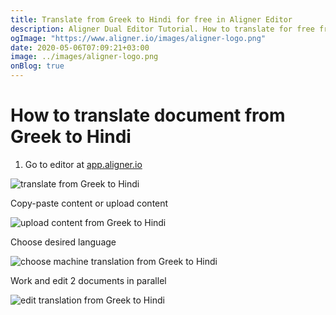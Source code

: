 ```yaml
---
title: Translate from Greek to Hindi for free in Aligner Editor
description: Aligner Dual Editor Tutorial. How to translate for free from Greek to Hindi. Aligner is multilingual document management platform. 
ogImage: "https://www.aligner.io/images/aligner-logo.png"
date: 2020-05-06T07:09:21+03:00
image: ../images/aligner-logo.png
onBlog: true
---
```


# How to translate document from Greek to Hindi

1. Go to editor at [app.aligner.io](https://app.aligner.io "Aligner App web page")

![translate from Greek to Hindi](../aligner-blank-editor.png "translate from Greek to Hindi")

Copy-paste content or upload content

![upload content from Greek to Hindi](../aligner-uploaded-document.png "upload content from Greek to Hindi")

Choose desired language

![choose machine translation from Greek to Hindi](../aligner-language-dropdown.png "choose machine translation from Greek to Hindi")

Work and edit 2 documents in parallel

![edit translation from Greek to Hindi](../aligner-double-sitded-editor.png "edit translation from Greek to Hindi")

